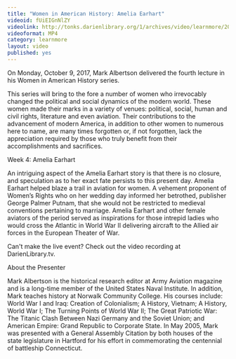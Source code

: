 ```yaml
---
title: "Women in American History: Amelia Earhart"
videoid: fUiEIGnNlZY
videolink: http://tonks.darienlibrary.org/1/archives/video/learnmore/20171009_american_women_amelia_earhart.mp4
videoformat: MP4
category: learnmore
layout: video
published: yes
---
```


On Monday, October 9, 2017, Mark Albertson delivered the fourth lecture in his Women in American History series. 

This series will bring to the fore a number of women who irrevocably changed the political and social dynamics of the modern world. These women made their marks in a variety of venues: political, social, human and civil rights, literature and even aviation. Their contributions to the advancement of modern America, in addition to other women to numerous here to name, are many times forgotten or, if not forgotten, lack the appreciation required by those who truly benefit from their accomplishments and sacrifices.

Week 4: Amelia Earhart

An intriguing aspect of the Amelia Earhart story is that there is no closure, and speculation as to her exact fate persists to this present day. Amelia Earhart helped blaze a trail in aviation for women. A vehement proponent of Women’s Rights who on her wedding day informed her betrothed, publisher George Palmer Putnam, that she would not be restricted to medieval conventions pertaining to marriage. Amelia Earhart and other female aviators of the period served as inspirations for those intrepid ladies who would cross the Atlantic in World War II delivering aircraft to the Allied air forces in the European Theater of War.

Can't make the live event? Check out the video recording at DarienLibrary.tv.

About the Presenter

Mark Albertson is the historical research editor at Army Aviation magazine and is a long-time member of the United States Naval Institute. In addition, Mark teaches history at Norwalk Community College. His courses include: World War I and Iraq: Creation of Colonialism; A History, Vietnam; A History, World War I; The Turning Points of World War II; The Great Patriotic War: The Titanic Clash Between Nazi Germany and the Soviet Union; and American Empire: Grand Republic to Corporate State. In May 2005, Mark was presented with a General Assembly Citation by both houses of the state legislature in Hartford for his effort in commemorating the centennial of battleship Connecticut.